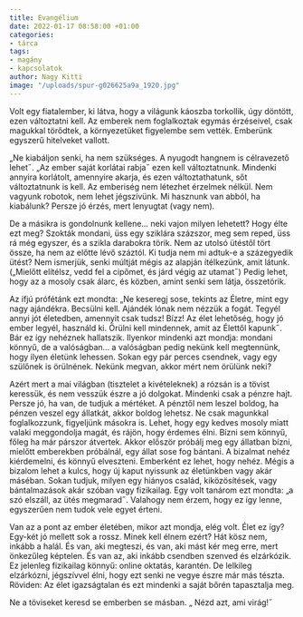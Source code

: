 ```yaml
---
title: Evangélium
date: 2022-01-17 08:58:00 +01:00
categories:
- tárca
tags:
- magány
- kapcsolatok
author: Nagy Kitti
image: "/uploads/spur-g026625a9a_1920.jpg"
---
```


Volt egy fiatalember, ki látva, hogy a világunk káoszba torkollik, úgy döntött, ezen változtatni kell. Az emberek nem foglalkoztak egymás érzéseivel, csak magukkal törődtek, a környezetüket figyelembe sem vették. Emberünk egyszerű hitelveket vallott. 

„Ne kiabáljon senki, ha nem szükséges. A nyugodt hangnem is célravezető lehet˝. „Az ember saját korlátai rabja˝ ezen kell változtatnunk. Mindenki annyira korlátolt, amennyire akarja, és ezen változtathatunk, sőt változtatnunk is kell. Az emberiség nem létezhet érzelmek nélkül. Nem vagyunk robotok, nem lehet jégszívünk. Mi hasznunk van abból, ha kiabálunk? Persze jó érzés, mert lenyugtat (vagy nem). 

De a másikra is gondolnunk kellene… neki vajon milyen lehetett? Hogy élte ezt meg? Szokták mondani, üss egy sziklára százszor, meg sem reped, üss rá még egyszer, és a szikla darabokra törik. Nem az utolsó ütéstől tört össze, ha nem az előtte lévő száztól. Ki tudja nem mi adtuk-e a százegyedik ütést? Nem ismerjük, senki múltját mégis az alapján ítélkezünk, amit látunk. („Mielőtt elítélsz, vedd fel a cipőmet, és járd végig az utamat˝) Pedig lehet, hogy az a mosoly csak álarc, és közben, amint senki sem látja, összetörik. 

Az ifjú prófétánk ezt mondta: „Ne keseregj sose, tekints az Életre, mint egy nagy ajándékra. Becsülni kell. Ajándék lónak nem nézzük a fogát. Tegyél annyi jót életedben, amennyit csak tudsz! Bízz! Az élet lehetőség, hogy jó ember legyél, használd ki. Örülni kell mindennek, amit az Élettől kapunk˝. Bár ez így nehéznek hallatszik. Ilyenkor mindenki azt mondja: mondani könnyű, de a valóságban… a valóságban pedig nekünk kell megtennünk, hogy ilyen életünk lehessen. Sokan egy pár perces csendnek, vagy egy szülőnek is örülnének. Nekünk megvan, akkor mért nem örülünk neki? 

Azért mert a mai világban (tisztelet a kivételeknek) a rózsán is a tövist keressük, és nem vesszük észre a jó dolgokat. Mindenki csak a pénzre hajt. Persze jó, ha van, de tudjuk a mértéket. A pénztől nem leszel boldog, ha pénzen veszel egy állatkát, akkor boldog lehetsz. Ne csak magunkkal foglalkozzunk, figyeljünk másokra is. Lehet, hogy egy kedves mosoly miatt valaki meggondolja magát, és rájön, hogy érdemes élni. Bízni sem könnyű, főleg ha már párszor átvertek. Akkor először próbálj meg egy állatban bízni, mielőtt emberekben próbálnál, egy állat sose fog bántani. A bizalmat nehéz kiérdemelni, és könnyű elveszteni. Emberként ez lehet, hogy nehéz. Mégis a bizalom lehet a kulcs, hogy új kaput nyissunk az életünkben vagy akár máséban. 
Sokan tudjuk, milyen egy hiányos család, kiközösítések, vagy bántalmazások akár szóban vagy fizikailag. Egy volt tanárom ezt mondta: „a szó elszáll, az ütés megmarad˝. Valahogy nem érzem, hogy ez így lenne, egyszerűen nem tudok vele egyet érteni.  

Van az a pont az ember életében, mikor azt mondja, elég volt. Élet ez így? Egy-két jó mellett sok a rossz. Minek kell élnem ezért? Hát kösz nem, inkább a halál. És van, aki megteszi, és van, aki mást kér meg erre, mert önkezűleg képtelen. És van az, aki inkább csendben szenved és elzárkózik. Ez jelenleg fizikailag könnyű: online oktatás, karantén. De lelkileg elzárkózni, jégszívvel élni, hogy ezt senki ne vegye észre már más tészta.
Röviden: Az élet igazságtalan és ezt mindenki a saját bőrén tapasztalja meg. 

Ne a töviseket keresd se emberben se másban. „ Nézd azt, ami virág!˝
